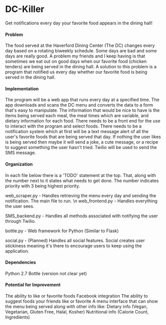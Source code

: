 # DC-Killer
Get notifications every day your favorite food appears in the dining hall!

#### Problem
The food served at the Haverford Dining Center (The DC) changes every day based on a rotating biweekly schedule. Some days
are bad and some days are really good. A problem my friends and I keep having is that sometimes we 
eat out on good days when our favorite food (chicken tenders) are being served in the dining hall. A solution to this 
problem is a program that notified us every day whether our favorite food is being served in the dining hall.

#### Implementation
The program will be a web app that runs every day at a specified time. The app downloads and scans the DC menu and
converts the data to a form that's easy to manipulate. The information that would be nice to have is the items
being served each meal, the meal times which are variable, and dietary information for each food. There needs to 
be a front end for the use to interact with the program and select foods. There needs to be a notification system which at
first will be a text message alert of all the user's favorite foods that are being served that day. If nothing the user likes
is being served then maybe it will send a joke, a cute message, or a recipe to suggest something the user hasn't tried. Twilio
will be used to send the SMS message.

#### Organization
In each file below there is a 'TODO' statement at the top. That, along with the number next to it
states what needs to get done. The number indicates priority with 3 being highest priority.

web_scraper.py  - Handles retrieving the menu every day and sending the notification. The main file to run. \n
web_frontend.py - Handles everything the user sees.

SMS_backend.py  - Handles all methods associated with notifying the user through Twilio.

bottle.py       - Web framework for Python (Similar to Flask)

social.py       - (Planned) Handles all social features. Social creates user stickiness meaning it's there to encourage
                  users to keep using the application.
                  

#### Dependencies
Python 2.7
Bottle (version not clear yet)

#### Potential for Improvement
The ability to like or favorite foods
Facebook integration
The ability to suggest foods your friends like or favorite
A menu interface that can show the menu being served along with other info like:
  Dietary info (Vegan, Vegetarian, Gluten Free, Halal, Kosher)
  Nutritional info (Calorie Count, Ingredients)

  
